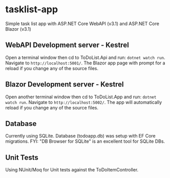 # tasklist-app

Simple task list app with ASP.NET Core WebAPI (v3.1) and ASP.NET Core Blazor (v3.1)

## WebAPI Development server - Kestrel

Open a terminal window then cd to ToDoList.Api and run: `dotnet watch run`. Navigate to `http://localhost:5001/`. The Blazor app page with prompt for a reload if you change any of the source files. 

## Blazor Development server - Kestrel

Open another terminal window then cd to ToDoList.App and run: `dotnet watch run`. Navigate to `http://localhost:5002/`. The app will automatically reload if you change any of the source files.

## Database

Currently using SQLite. Database (todoapp.db) was setup with EF Core migrations. FYI: "DB Browser for SQLite" is an excellent tool for SQLite DBs. 

## Unit Tests

Using NUnit/Moq for Unit tests against the ToDoItemController.    
